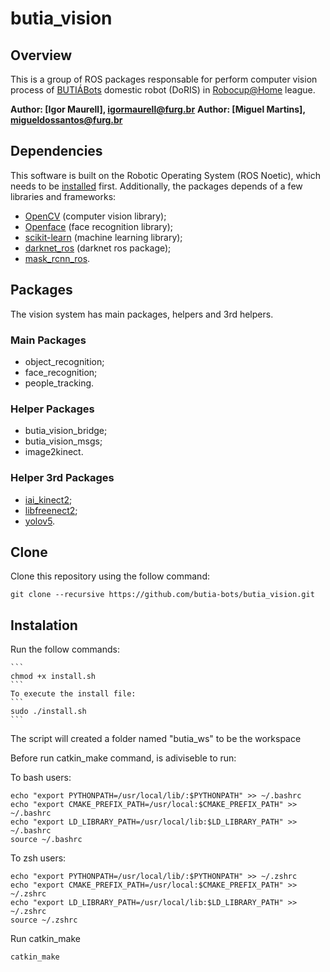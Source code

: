 # butia_vision

## Overview
This is a group of ROS packages responsable for perform computer vision process of [BUTIÁBots](https://fbot.vercel.app/) domestic robot (DoRIS) in [Robocup@Home](https://athome.robocup.org/) league. 

**Author: [Igor Maurell], igormaurell@furg.br**
**Author: [Miguel Martins], migueldossantos@furg.br**

## Dependencies
This software is built on the Robotic Operating System (ROS Noetic), which needs to be [installed](https://github.com/butia-bots/butia_learning/wiki/Instala%C3%A7%C3%B5es-importantes#ros-robot-operating-system) first. Additionally, the packages depends of a few libraries and frameworks:

- [OpenCV](http://opencv.org/) (computer vision library);
- [Openface](https://cmusatyalab.github.io/openface/) (face recognition library);
- [scikit-learn](http://scikit-learn.org/stable/) (machine learning library);
- [darknet_ros](https://github.com/leggedrobotics/darknet_ros) (darknet ros package);
- [mask_rcnn_ros](https://github.com/crislmfroes/mask_rcnn_ros).

## Packages
The vision system has main packages, helpers and 3rd helpers.

### Main Packages
- object_recognition;
- face_recognition;
- people_tracking.

### Helper Packages
- butia_vision_bridge;
- butia_vision_msgs;
- image2kinect.

### Helper 3rd Packages
- [iai_kinect2](https://github.com/butia-bots/iai_kinect2);
- [libfreenect2](https://github.com/butia-bots/libfreenect2);
- [yolov5](https://github.com/butia-bots/yolov5).

## Clone

Clone this repository using the follow command:
```
git clone --recursive https://github.com/butia-bots/butia_vision.git
```

## Instalation

Run the follow commands:

	```
	chmod +x install.sh
	```
	To execute the install file:
	```
	sudo ./install.sh
	```
The script will created a folder named "butia_ws" to be the workspace

Before run catkin_make command, is adiviseble to run:

To bash users:
```
echo "export PYTHONPATH=/usr/local/lib/:$PYTHONPATH" >> ~/.bashrc
echo "export CMAKE_PREFIX_PATH=/usr/local:$CMAKE_PREFIX_PATH" >> ~/.bashrc
echo "export LD_LIBRARY_PATH=/usr/local/lib:$LD_LIBRARY_PATH" >> ~/.bashrc
source ~/.bashrc
```

To zsh users:
```
echo "export PYTHONPATH=/usr/local/lib/:$PYTHONPATH" >> ~/.zshrc
echo "export CMAKE_PREFIX_PATH=/usr/local:$CMAKE_PREFIX_PATH" >> ~/.zshrc
echo "export LD_LIBRARY_PATH=/usr/local/lib:$LD_LIBRARY_PATH" >> ~/.zshrc
source ~/.zshrc
```

Run catkin_make

```
catkin_make
```

